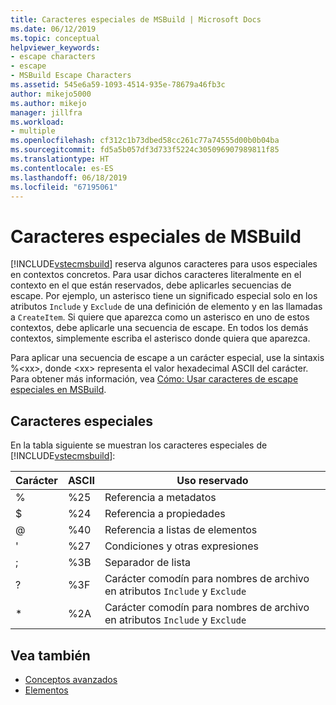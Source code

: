 ```yaml
---
title: Caracteres especiales de MSBuild | Microsoft Docs
ms.date: 06/12/2019
ms.topic: conceptual
helpviewer_keywords:
- escape characters
- escape
- MSBuild Escape Characters
ms.assetid: 545e6a59-1093-4514-935e-78679a46fb3c
author: mikejo5000
ms.author: mikejo
manager: jillfra
ms.workload:
- multiple
ms.openlocfilehash: cf312c1b73dbed58cc261c77a74555d00b0b04ba
ms.sourcegitcommit: fd5a5b057df3d733f5224c305096907989811f85
ms.translationtype: HT
ms.contentlocale: es-ES
ms.lasthandoff: 06/18/2019
ms.locfileid: "67195061"
---
```

# <a name="msbuild-special-characters"></a>Caracteres especiales de MSBuild
[!INCLUDE[vstecmsbuild](../extensibility/internals/includes/vstecmsbuild_md.md)] reserva algunos caracteres para usos especiales en contextos concretos. Para usar dichos caracteres literalmente en el contexto en el que están reservados, debe aplicarles secuencias de escape. Por ejemplo, un asterisco tiene un significado especial solo en los atributos `Include` y `Exclude` de una definición de elemento y en las llamadas a `CreateItem`. Si quiere que aparezca como un asterisco en uno de estos contextos, debe aplicarle una secuencia de escape. En todos los demás contextos, simplemente escriba el asterisco donde quiera que aparezca.

 Para aplicar una secuencia de escape a un carácter especial, use la sintaxis %\<xx>, donde \<xx> representa el valor hexadecimal ASCII del carácter. Para obtener más información, vea [Cómo: Usar caracteres de escape especiales en MSBuild](../msbuild/how-to-escape-special-characters-in-msbuild.md).

## <a name="special-characters"></a>Caracteres especiales
 En la tabla siguiente se muestran los caracteres especiales de [!INCLUDE[vstecmsbuild](../extensibility/internals/includes/vstecmsbuild_md.md)]:

|**Carácter**|**ASCII**|**Uso reservado**|
|-------------------|---------------|------------------------|
|%|%25|Referencia a metadatos|
|$|%24|Referencia a propiedades|
|@|%40|Referencia a listas de elementos|
|'|%27|Condiciones y otras expresiones|
|;|%3B|Separador de lista|
|?|%3F|Carácter comodín para nombres de archivo en atributos `Include` y `Exclude`|
|*|%2A|Carácter comodín para nombres de archivo en atributos `Include` y `Exclude`|

## <a name="see-also"></a>Vea también
- [Conceptos avanzados](../msbuild/msbuild-advanced-concepts.md)
- [Elementos](../msbuild/msbuild-items.md)